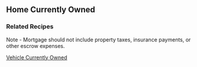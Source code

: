 ## Home Currently Owned

### Related Recipes

Note - Mortgage should not include property taxes, insurance payments, or other escrow expenses.

[Vehicle Currently Owned](recipeExistingVehicle.html)